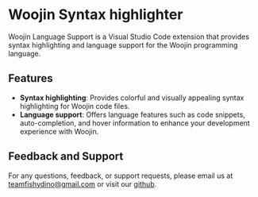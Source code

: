 # Woojin Syntax highlighter
Woojin Language Support is a Visual Studio Code extension that provides syntax highlighting and language support for the Woojin programming language.
## Features
* **Syntax highlighting**: Provides colorful and visually appealing syntax highlighting for Woojin code files.
* **Language support**: Offers language features such as code snippets, auto-completion, and hover information to enhance your development experience with Woojin.
## Feedback and Support
For any questions, feedback, or support requests, please email us at teamfishydino@gmail.com or visit our [github](https://github.com/teamfishydino/vscode-woojin).